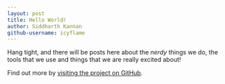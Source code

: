 ```yaml
---
layout: post
title: Hello World!
author: Siddharth Kannan
github-username: icyflame
---
```


Hang tight, and there will be posts here about the _nerdy_ things we do, the
tools that we use and things that we are really excited about!

Find out more by [visiting the project on GitHub](https://github.com/auviitkgp/kraken_3.0).
